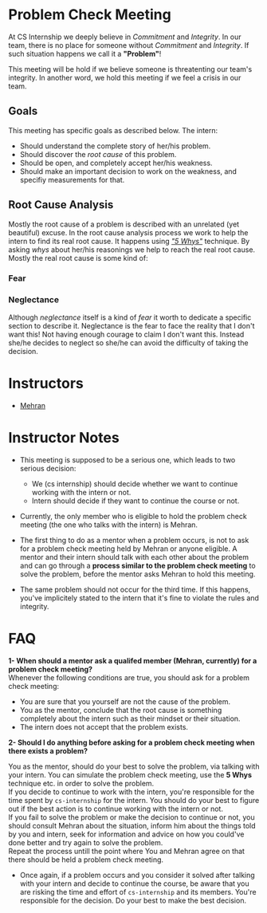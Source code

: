# Problem Check Meeting

At CS Internship we deeply believe in *Commitment* and *Integrity*.
In our team, there is no place for someone without *Commitment* and *Integrity*. If such situation happens we call it a **"Problem"**!

This meeting will be hold if we believe someone is threatenting our team's integrity. In another word, we hold this meeting if we feel a crisis in our team. 

## Goals
This meeting has specific goals as described below. The intern:
 - Should understand the complete story of her/his problem.
 - Should discover the *root cause* of this problem.
 - Should be open, and completely accept her/his weakness.
 - Should make an important decision to work on the weakness, and specifiy measurements for that.
 
## Root Cause Analysis
Mostly the root cause of a problem is described with an unrelated (yet beautiful) excuse.
In the root cause analysis process we work to help the intern to find its real root cause. It happens using [*"5 Whys"*](https://en.wikipedia.org/wiki/5_Whys) technique.
By asking *whys* about her/his reasonings we help to reach the real root cause.
Mostly the real root cause is some kind of:
### Fear
### Neglectance
Although *neglectance* itself is a kind of *fear* it worth to dedicate a specific section to describe it.
Neglectance is the fear to face the reality that I don't want this! Not having enough courage to claim I don't want this. Instead she/he decides to neglect so she/he can avoid the difficulty of taking the decision.


# Instructors 
- [Mehran](https://mehrandvd.me)

# Instructor Notes
- This meeting is supposed to be a serious one, which leads to two serious decision:  
    - We (cs internship) should decide whether we want to continue working with the intern or not.
    - Intern should decide if they want to continue the course or not.

- Currently, the only member who is eligible to hold the problem check meeting (the one who talks with the intern) is Mehran.

- The first thing to do as a mentor when a problem occurs, is not to ask for a problem check meeting held by Mehran or anyone eligible. A mentor and their intern should talk with each other about the problem and can go through a **process similar to the problem check meeting** to solve the problem, before the mentor asks Mehran to hold this meeting.

- The same problem should not occur for the third time. If this happens, you've implicitely stated to the intern that it's fine to violate the rules and integrity. 

# FAQ

**1- When should a mentor ask a qualifed member (Mehran, currently) for a problem check meeting?**  
Whenever the following conditions are true, you should ask for a problem check meeting:      

- You are sure that you yourself are not the cause of the problem. 
- You as the mentor, conclude that the root cause is something completely about the intern such as their mindset or their situation. 
- The intern does not accept that the problem exists.

**2- Should I do anything before asking for a problem check meeting when there exists a problem?**  

You as the mentor, should do your best to solve the problem, via talking with your intern. You can simulate the problem check meeting, use the __5 Whys__ technique etc. in order to solve the problem.   
If you decide to continue to work with the intern, you're responsible for the time spent by `cs-internship` for the intern. You should do your best to figure out if the best action is to continue working with the intern or not.  
If you fail to solve the problem or make the decision to continue or not, you should consult Mehran about the situation, inform him about the things told by you and intern, seek for information and advice on how you could've done better and try again to solve the problem.  
Repeat the process untill the point where You and Mehran agree on that there should be held a problem check meeting.  

- Once again, if a problem occurs and you consider it solved after talking with your intern and decide to continue the course, be aware that you are risking the time and effort of `cs-internship` and its members. You're responsible for the decision. Do your best to make the best decision.
